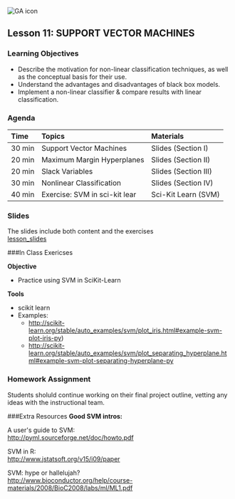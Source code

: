 ![GA icon](../assets/GA_Logo.png)


## Lesson 11: SUPPORT VECTOR MACHINES

### Learning Objectives
- Describe the motivation for non-linear classification techniques, as well as the conceptual basis for their use.- Understand the advantages and disadvantages of black box models.- Implement a non-linear classifier & compare results with linear classification.



### Agenda


Time          |  Topics        |   Materials
:------------ | :------------- | :------------
 30 min       | Support Vector Machines 	    | Slides (Section I)
 20 min       | Maximum Margin Hyperplanes     | Slides (Section II)
 20 min       | Slack Variables                | Slides (Section III)
 30 min       | Nonlinear Classification	    | Slides (Section IV)
 40 min       | Exercise: SVM in sci-kit lear    | Sci-Kit Learn (SVM)


### Slides
The slides include both content and the exercises   
[lesson_slides](lesson11.ppt)


###In Class Exericses

**Objective**

- Practice using SVM in SciKit-Learn

**Tools**

- scikit learn 
- Examples: 
	- http://scikit-learn.org/stable/auto_examples/svm/plot_iris.html#example-svm-plot-iris-py)
	- http://scikit-learn.org/stable/auto_examples/svm/plot_separating_hyperplane.html#example-svm-plot-separating-hyperplane-py


### Homework Assignment  
Students sholuld continue working on their final project outline, vetting any ideas with the instructional team.

###Extra Resources
**Good SVM intros:**

A user's guide to SVM: <br>
http://pyml.sourceforge.net/doc/howto.pdf

SVM in R:<br>
http://www.jstatsoft.org/v15/i09/paper

SVM: hype or hallelujah? <br>
http://www.bioconductor.org/help/course-materials/2008/BioC2008/labs/ml/ML1.pdf
